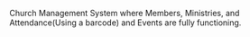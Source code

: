 Church Management System where Members, Ministries, and Attendance(Using a barcode) and Events are fully functioning. 
